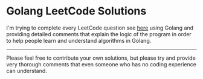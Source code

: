 # Golang LeetCode Solutions

I'm trying to complete every LeetCode question see [here](https://leetcode.com/problemset/all/ "here") using Golang and providing detailed comments that explain the logic of the program in order to help people learn and understand algorithms in Golang.

------------

Please feel free to contribute your own solutions, but please try and provide very thorough comments that even someone who has no coding experience can understand.